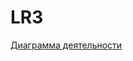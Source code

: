 # LR3

[Диаграмма деятельности](https://github.com/Dm1trylbdv/LR3/tree/main/диаграмма%20деятельности)
